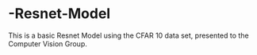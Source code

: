 # -Resnet-Model
This is a basic Resnet Model using the CFAR 10 data set,  presented to the Computer Vision Group.
